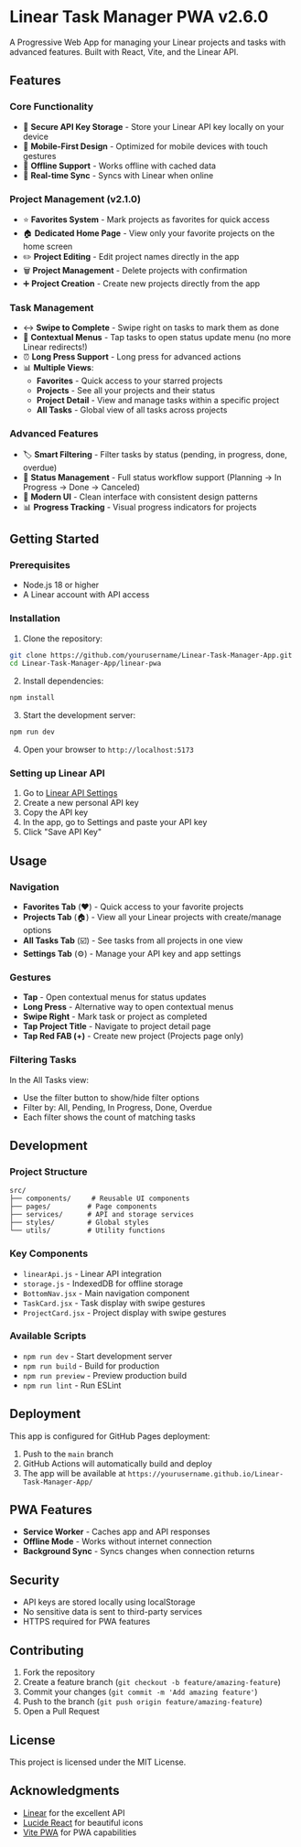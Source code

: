# Linear Task Manager PWA v2.6.0

A Progressive Web App for managing your Linear projects and tasks with advanced features. Built with React, Vite, and the Linear API.

## Features

### Core Functionality
- 🔐 **Secure API Key Storage** - Store your Linear API key locally on your device
- 📱 **Mobile-First Design** - Optimized for mobile devices with touch gestures
- 🚀 **Offline Support** - Works offline with cached data
- 🔄 **Real-time Sync** - Syncs with Linear when online

### Project Management (v2.1.0)
- ⭐ **Favorites System** - Mark projects as favorites for quick access
- 🏠 **Dedicated Home Page** - View only your favorite projects on the home screen
- ✏️ **Project Editing** - Edit project names directly in the app
- 🗑️ **Project Management** - Delete projects with confirmation
- ➕ **Project Creation** - Create new projects directly from the app

### Task Management
- ↔️ **Swipe to Complete** - Swipe right on tasks to mark them as done
- 📱 **Contextual Menus** - Tap tasks to open status update menu (no more Linear redirects!)
- ⏰ **Long Press Support** - Long press for advanced actions
- 📊 **Multiple Views**:
  - **Favorites** - Quick access to your starred projects
  - **Projects** - See all your projects and their status  
  - **Project Detail** - View and manage tasks within a specific project
  - **All Tasks** - Global view of all tasks across projects

### Advanced Features
- 🏷️ **Smart Filtering** - Filter tasks by status (pending, in progress, done, overdue)
- 🎯 **Status Management** - Full status workflow support (Planning → In Progress → Done → Canceled)
- 🎨 **Modern UI** - Clean interface with consistent design patterns
- 📊 **Progress Tracking** - Visual progress indicators for projects

## Getting Started

### Prerequisites

- Node.js 18 or higher
- A Linear account with API access

### Installation

1. Clone the repository:
```bash
git clone https://github.com/yourusername/Linear-Task-Manager-App.git
cd Linear-Task-Manager-App/linear-pwa
```

2. Install dependencies:
```bash
npm install
```

3. Start the development server:
```bash
npm run dev
```

4. Open your browser to `http://localhost:5173`

### Setting up Linear API

1. Go to [Linear API Settings](https://linear.app/settings/api)
2. Create a new personal API key
3. Copy the API key
4. In the app, go to Settings and paste your API key
5. Click "Save API Key"

## Usage

### Navigation

- **Favorites Tab** (❤️) - Quick access to your favorite projects
- **Projects Tab** (🏠) - View all your Linear projects with create/manage options
- **All Tasks Tab** (☑️) - See tasks from all projects in one view
- **Settings Tab** (⚙️) - Manage your API key and app settings

### Gestures

- **Tap** - Open contextual menus for status updates
- **Long Press** - Alternative way to open contextual menus
- **Swipe Right** - Mark task or project as completed
- **Tap Project Title** - Navigate to project detail page
- **Tap Red FAB (+)** - Create new project (Projects page only)

### Filtering Tasks

In the All Tasks view:
- Use the filter button to show/hide filter options
- Filter by: All, Pending, In Progress, Done, Overdue
- Each filter shows the count of matching tasks

## Development

### Project Structure

```
src/
├── components/     # Reusable UI components
├── pages/         # Page components
├── services/      # API and storage services  
├── styles/        # Global styles
└── utils/         # Utility functions
```

### Key Components

- `linearApi.js` - Linear API integration
- `storage.js` - IndexedDB for offline storage
- `BottomNav.jsx` - Main navigation component
- `TaskCard.jsx` - Task display with swipe gestures
- `ProjectCard.jsx` - Project display with swipe gestures

### Available Scripts

- `npm run dev` - Start development server
- `npm run build` - Build for production
- `npm run preview` - Preview production build
- `npm run lint` - Run ESLint

## Deployment

This app is configured for GitHub Pages deployment:

1. Push to the `main` branch
2. GitHub Actions will automatically build and deploy
3. The app will be available at `https://yourusername.github.io/Linear-Task-Manager-App/`

## PWA Features

- **Service Worker** - Caches app and API responses
- **Offline Mode** - Works without internet connection
- **Background Sync** - Syncs changes when connection returns

## Security

- API keys are stored locally using localStorage
- No sensitive data is sent to third-party services
- HTTPS required for PWA features

## Contributing

1. Fork the repository
2. Create a feature branch (`git checkout -b feature/amazing-feature`)
3. Commit your changes (`git commit -m 'Add amazing feature'`)
4. Push to the branch (`git push origin feature/amazing-feature`)
5. Open a Pull Request

## License

This project is licensed under the MIT License.

## Acknowledgments

- [Linear](https://linear.app) for the excellent API
- [Lucide React](https://lucide.dev) for beautiful icons
- [Vite PWA](https://vite-pwa-org.netlify.app) for PWA capabilities